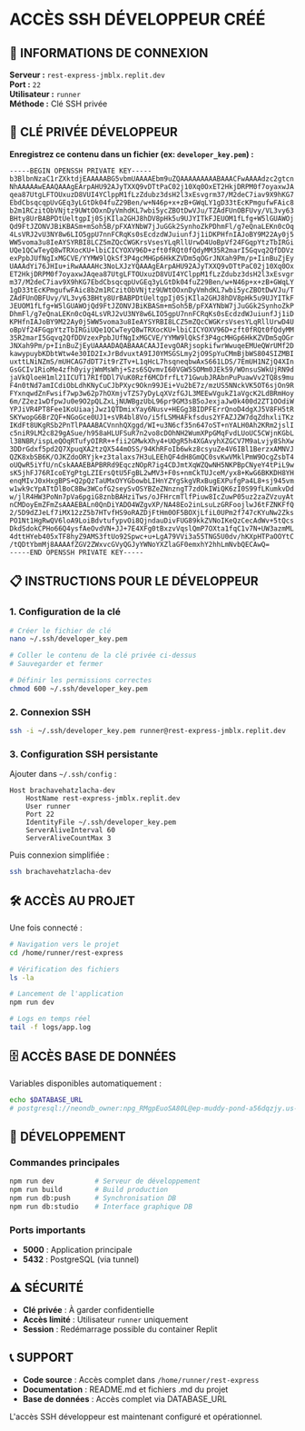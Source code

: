 # ACCÈS SSH DÉVELOPPEUR CRÉÉ

## 🔐 INFORMATIONS DE CONNEXION

**Serveur :** `rest-express-jmblx.replit.dev`  
**Port :** `22`  
**Utilisateur :** `runner`  
**Méthode :** Clé SSH privée

## 🔑 CLÉ PRIVÉE DÉVELOPPEUR

**Enregistrez ce contenu dans un fichier (ex: `developer_key.pem`) :**

```
-----BEGIN OPENSSH PRIVATE KEY-----
b3BlbnNzaC1rZXktdjEAAAAABG5vbmUAAAAEbm9uZQAAAAAAAAABAAACFwAAAAdzc2gtcn
NhAAAAAwEAAQAAAgEArpAHU92AJyTXXQ9vDTtPaC02j10Xq0OxET2HkjDRPM0f7oyaxwJA
qea87UtgLFTOUxuzD8VUI4YClppM1fLzZdubz3dsH2l3xEsvgrm37/M2deC7iav9X9hKG7
EbdCbsqcqpUvGEq3yLGtDk04fuZ29Ben/w+N46p+x+zB+GWqLY1gD33tEcKPmgufwFAic8
b2m1RCzitObVNjtz9UWtOOxnDyVmhdKL7wbi5ycZBOtDwVJu/TZAdFUnOBFUvy/VL3vy63
BHty8UrBABPDtUeltgpIj0SjKIla2GHJ8hDV8pHk5u9UJYITkFJEUOM1fLfg+W5lGUAWOj
Qd9FtJZONVJBiKBASm+mSoh5B/pFXAYNbW7jJuGGk2SynhoZkPDhmFl/g7eQnaLEKn0cOq
4LsVRJ2vU3NY8w6LIO5gpU7nnFCRqKs0sEcdzdWJuiunfJj1iDKPHfnIAJoBY9M22Ay0j5
WW5voma3u8IeAYSYRBI8LCZ5mZQcCWGKrsVsesYLqRllUrwD4UoBpVf24FGqpYtzTbIRGi
UQe1QCwTeyQ8wTRXocKU+lbiCICYOXV96D+zft0fRQt0fQdyMM35R2marI5Gqvq2QfDDVz
exPpbJUfNgIxMGCVE/YYMW9lQkSf3P4gcMHGp6HkKZVDm5qOGrJNXah9Pm/p+IinBuZjEy
UAAAdYi76JHIu+iRwAAAAHc3NoLXJzYQAAAgEArpAHU92AJyTXXQ9vDTtPaC02j10Xq0Ox
ET2HkjDRPM0f7oyaxwJAqea87UtgLFTOUxuzD8VUI4YClppM1fLzZdubz3dsH2l3xEsvgr
m37/M2deC7iav9X9hKG7EbdCbsqcqpUvGEq3yLGtDk04fuZ29Ben/w+N46p+x+zB+GWqLY
1gD33tEcKPmgufwFAic8b2m1RCzitObVNjtz9UWtOOxnDyVmhdKL7wbi5ycZBOtDwVJu/T
ZAdFUnOBFUvy/VL3vy63BHty8UrBABPDtUeltgpIj0SjKIla2GHJ8hDV8pHk5u9UJYITkF
JEUOM1fLfg+W5lGUAWOjQd9FtJZONVJBiKBASm+mSoh5B/pFXAYNbW7jJuGGk2SynhoZkP
DhmFl/g7eQnaLEKn0cOq4LsVRJ2vU3NY8w6LIO5gpU7nnFCRqKs0sEcdzdWJuiunfJj1iD
KPHfnIAJoBY9M22Ay0j5WW5voma3u8IeAYSYRBI8LCZ5mZQcCWGKrsVsesYLqRllUrwD4U
oBpVf24FGqpYtzTbIRGiUQe1QCwTeyQ8wTRXocKU+lbiCICYOXV96D+zft0fRQt0fQdyMM
35R2marI5Gqvq2QfDDVzexPpbJUfNgIxMGCVE/YYMW9lQkSf3P4gcMHGp6HkKZVDm5qOGr
JNXah9Pm/p+IinBuZjEyUAAAADAQABAAACAAJIevgOARjsopkifwrWwuqeEMUeQWrUMf2D
kawypuybKDbtWtw4e30ID2IxJrBdvuxtA9IJ0YMSGSLmy2jO9SpYuCMmBjbWS804SIZMBI
uxttLNiNZmS/mUHCAG7dDT7it9rZTv+L1qHcL7hsqneqbwAxS661LDS/7EmUH1NZjQ4XIn
GsGCIv1RioMe4zfh0yiyjWmMsWhj+Szs6SQvmvI60VGW5SOMm0JEk59/WOnsuSWkUjRN9d
jaVkQloeH1ml21ICUT17RIfDDl7VuK0Rzf6MCDfrfLt71GwubJRAbnPuPuawVv2TQ8s9mu
F4n0tNd7amICdiObLdhKNyCuCJbPXyc9Okn99JEi+Vu2bE7z/mzUS5NNckVK5OT6sjOn9R
FYxnqwdZnFwsif7wp3w62p7hOXmjvTZS7yDyLqXVzfGJL3MEEwVgukZ1aVgcK2LdBRmHoy
6m/Z2ez1wDfpwJu0e9O2pQLZxLjNUWBgzUbL96pr9GM3sB5oJexjaJw0k400d2ZT1OOdiW
YPJiVR4PT8Fee1KoUiaajJwz1QTDmixYay6Nusv+HEGg3BIDPFErrQnoD4dgXJ5V8FH5tR
SKYwopG6BrZQF+NGoGce0UJ1+sVR4bl8Vo/i5fLSMHAFkfsdus2YFAZJZW7dqZdhxliTKz
IKdFt8UKgRSb2PnTlPAAABACVnnhQXggd/WI+u3N6cf35n647oST+nYALH0Ah2KRm2jslI
c5niR9LM2c829gASue/h958aHLUFSuR7n2vo8cDOhNH2WumXPpGMqFvdLUoUC5CWjnKGbL
l38NBR/ispLeQOqRTufyOIRR++fii2GMwkXhy4+UOgR5h4XGAvyhXZGCV7M9aLvjy8ShXw
3DDrGdxf5pd2Q7XpuqXA2tzQX544mOSS/94KhRFoIb6wkz8csyuZe4V6IBl1BerzxAMNVJ
QZK8xbSB6K/OJKZdoORYjk+z3talaxs7H3uLEEhQF4dH8GmQC0svKwVMklPmW9OcgZsbT4
oUQwR5iYfU/nCskAAAEBAPBRRd9EqczNOpR7ig4CDJmtXqWZQwNH5NKPBpCNyeY4tPiL9w
sK5jhFJ76RIcoEYgPtgLZIErsQtU5FgBL2wMV3+F0s+nmCkTUJceM/yx8+KwG6BKKDH8YH
enqMIvJ0xHxgBPS+Q2pQzTaUMxOYYGbowbLIHnYZYgSkgVRxBugEXPufgPa4L8+sj945vm
w1wk9cYpATtDlBoC8Bw3WCofG2seySvOSYBZeZNnzngT7zdOkIWiQK6zI0S99fLKumkvDd
w/jlR4HW3PoNn7pVa6pgiG8znbBAHziTws/oJFHrcmTlfPiuw8IcZuwP05uz2zaZVzuyAt
nCMDoyEmZFmZsAAAEBALn0QnDiYADO4WZgvXP/NA48Eo2inLsuLzGRFoojlwJ6tFZNKFfQ
2/5D9dZJeLf7iMX12zZ5b7HTvfHS9oRAZDjFtHm0OF5BOXjLfiL0UPm2f747cKYuNw2Zks
PO1Nt1HgRwQV6loA9LoiBdvtufypvOi8QjndauDivFUG89kkZVNoIKeQzCecAdWv+5tQcs
DkdSdokCPHo66Q4ysfAeOvdVN+JJ+7E4XFg0tBxzvVqslQmP7OXta1fqC1v7N+UW3azmML
4dttHYeb405xTF8hyZ9AMS3ftUo92Spwc+u+LgA79VVi3a55TNG5U0dv/hKXpHTPaOOYtC
/tQDtYbmMj8AAAAfZGV2ZWxvcGVyQGJyYWNoYXZlaGF0emxhY2hhLmNvbQECAwQ=
-----END OPENSSH PRIVATE KEY-----
```

## 📋 INSTRUCTIONS POUR LE DÉVELOPPEUR

### 1. Configuration de la clé

```bash
# Créer le fichier de clé
nano ~/.ssh/developer_key.pem

# Coller le contenu de la clé privée ci-dessus
# Sauvegarder et fermer

# Définir les permissions correctes
chmod 600 ~/.ssh/developer_key.pem
```

### 2. Connexion SSH

```bash
ssh -i ~/.ssh/developer_key.pem runner@rest-express-jmblx.replit.dev
```

### 3. Configuration SSH persistante

Ajouter dans `~/.ssh/config` :

```
Host brachavehatzlacha-dev
    HostName rest-express-jmblx.replit.dev
    User runner
    Port 22
    IdentityFile ~/.ssh/developer_key.pem
    ServerAliveInterval 60
    ServerAliveCountMax 3
```

Puis connexion simplifiée :
```bash
ssh brachavehatzlacha-dev
```

## 🛠️ ACCÈS AU PROJET

Une fois connecté :

```bash
# Navigation vers le projet
cd /home/runner/rest-express

# Vérification des fichiers
ls -la

# Lancement de l'application
npm run dev

# Logs en temps réel
tail -f logs/app.log
```

## 🗄️ ACCÈS BASE DE DONNÉES

Variables disponibles automatiquement :
```bash
echo $DATABASE_URL
# postgresql://neondb_owner:npg_RMgpEuoSA80L@ep-muddy-pond-a56dqzjy.us-east-2.aws.neon.tech/neondb?sslmode=require
```

## 🔧 DÉVELOPPEMENT

### Commandes principales
```bash
npm run dev          # Serveur de développement
npm run build        # Build production
npm run db:push      # Synchronisation DB
npm run db:studio    # Interface graphique DB
```

### Ports importants
- **5000** : Application principale
- **5432** : PostgreSQL (via tunnel)

## ⚠️ SÉCURITÉ

- **Clé privée** : À garder confidentielle
- **Accès limité** : Utilisateur `runner` uniquement
- **Session** : Redémarrage possible du container Replit

## 📞 SUPPORT

- **Code source** : Accès complet dans `/home/runner/rest-express`
- **Documentation** : README.md et fichiers .md du projet
- **Base de données** : Accès complet via DATABASE_URL

L'accès SSH développeur est maintenant configuré et opérationnel.